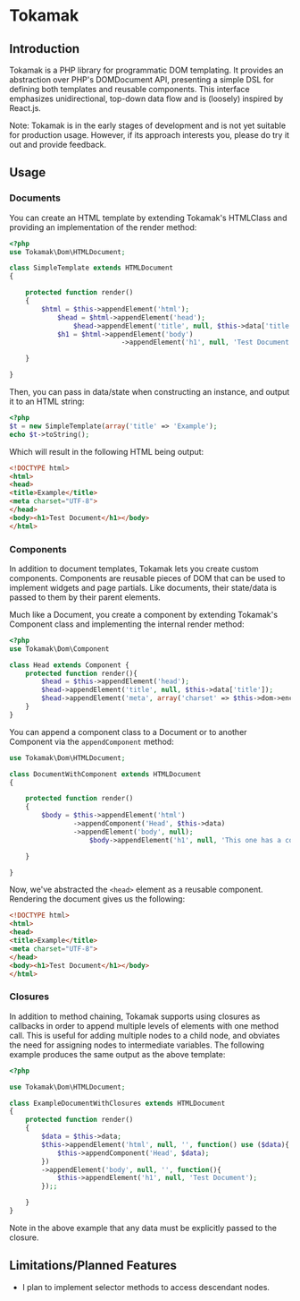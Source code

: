 # Tokamak

## Introduction

Tokamak is a PHP library for programmatic DOM templating. It provides an abstraction over PHP's DOMDocument API, presenting a simple DSL for defining both templates and reusable components. This interface emphasizes unidirectional, top-down data flow and is (loosely) inspired by React.js.

Note: Tokamak is in the early stages of development and is not yet suitable for production usage. However, if its approach interests you, please do try it out and provide feedback.

## Usage

### Documents
You can create an HTML template by extending Tokamak's HTMLClass and providing an implementation of the render method:

```PHP
<?php
use Tokamak\Dom\HTMLDocument;

class SimpleTemplate extends HTMLDocument
{

	protected function render()
	{
		$html = $this->appendElement('html');
	        $head = $html->appendElement('head');
				$head->appendElement('title', null, $this->data['title']); // data passed in via constructor
			$h1 = $html->appendElement('body')
                            ->appendElement('h1', null, 'Test Document'); // supports method chaining

	}

}
```

Then, you can pass in data/state when constructing an instance, and output it to an HTML string:

```PHP
<?php
$t = new SimpleTemplate(array('title' => 'Example');
echo $t->toString();
```

Which will result in the following HTML being output:

```HTML
<!DOCTYPE html>
<html>
<head>
<title>Example</title>
<meta charset="UTF-8">
</head>
<body><h1>Test Document</h1></body>
</html>
```

### Components

In addition to document templates, Tokamak lets you create custom components. Components are reusable pieces of
DOM that can be used to implement widgets and page partials. Like documents, their state/data is passed to them by
their parent elements.

Much like a Document, you create a component by extending Tokamak's Component class and implementing the internal render method:

```PHP
<?php
use Tokamak\Dom\Component

class Head extends Component {
	protected function render(){
		$head = $this->appendElement('head');
		$head->appendElement('title', null, $this->data['title']);
		$head->appendElement('meta', array('charset' => $this->dom->encoding));
	}
}
```

You can append a component class to a Document or to another Component via the `appendComponent` method:

```PHP
use Tokamak\Dom\HTMLDocument;

class DocumentWithComponent extends HTMLDocument
{

	protected function render()
	{
		$body = $this->appendElement('html')
			    ->appendComponent('Head', $this->data)
				->appendElement('body', null);
					$body->appendElement('h1', null, 'This one has a component.');

	}

}
```

Now, we've abstracted the `<head>` element as a reusable component. Rendering the document gives us the following:
 
```HTML
<!DOCTYPE html>
<html>
<head>
<title>Example</title>
<meta charset="UTF-8">
</head>
<body><h1>Test Document</h1></body>
</html>
```

### Closures

In addition to method chaining, Tokamak supports using closures as callbacks in order to append multiple levels of elements with one method call. This is useful for adding multiple nodes to a child node, and obviates the need for assigning nodes to intermediate variables. The following example produces the same output as the above template:

```PHP
<?php

use Tokamak\Dom\HTMLDocument;

class ExampleDocumentWithClosures extends HTMLDocument
{
	protected function render()
	{
		$data = $this->data;
		$this->appendElement('html', null, '', function() use ($data){
			$this->appendComponent('Head', $data);
		})
		->appendElement('body', null, '', function(){
			$this->appendElement('h1', null, 'Test Document');
		});;

	}
}
```

Note in the above example that any data must be explicitly passed to the closure.

## Limitations/Planned Features

* I plan to implement selector methods to access descendant nodes.
